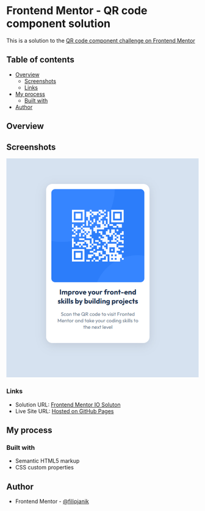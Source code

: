 # Frontend Mentor - QR code component solution

This is a solution to the [QR code component challenge on Frontend Mentor](https://www.frontendmentor.io/challenges/qr-code-component-iux_sIO_H)

## Table of contents

- [Overview](#overview)
  - [Screenshots](#screenshot)
  - [Links](#links)
- [My process](#my-process)
  - [Built with](#built-with)
- [Author](#author)

## Overview

## Screenshots

![](./screenshots/desktop-preview.png)

### Links

- Solution URL: [Frontend Mentor IO Soluton](https://www.frontendmentor.io/solutions/qr-component-3cXKKzwbkv)
- Live Site URL: [Hosted on GitHub Pages](https://filipjanik00.github.io/qr-code-component-main/)

## My process

### Built with

- Semantic HTML5 markup
- CSS custom properties

## Author

- Frontend Mentor - [@filipjanik](https://www.frontendmentor.io/profile/filipjanik)
